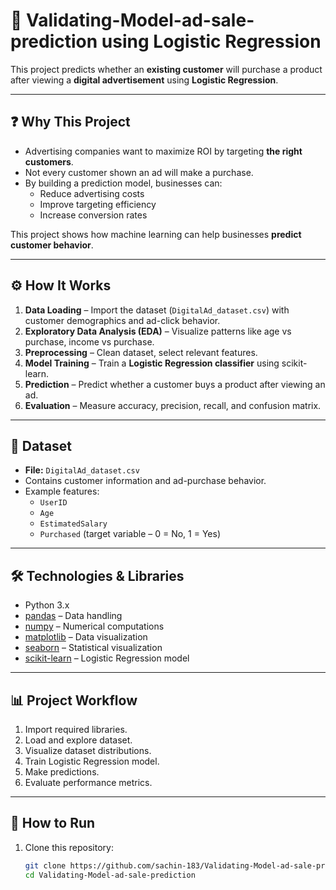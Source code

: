 # 📢 Validating-Model-ad-sale-prediction using Logistic Regression

This project predicts whether an **existing customer** will purchase a product after viewing a **digital advertisement** using **Logistic Regression**.

---

## ❓ Why This Project
- Advertising companies want to maximize ROI by targeting **the right customers**.  
- Not every customer shown an ad will make a purchase.  
- By building a prediction model, businesses can:  
  - Reduce advertising costs  
  - Improve targeting efficiency  
  - Increase conversion rates  

This project shows how machine learning can help businesses **predict customer behavior**.

---

## ⚙️ How It Works
1. **Data Loading** – Import the dataset (`DigitalAd_dataset.csv`) with customer demographics and ad-click behavior.  
2. **Exploratory Data Analysis (EDA)** – Visualize patterns like age vs purchase, income vs purchase.  
3. **Preprocessing** – Clean dataset, select relevant features.  
4. **Model Training** – Train a **Logistic Regression classifier** using scikit-learn.  
5. **Prediction** – Predict whether a customer buys a product after viewing an ad.  
6. **Evaluation** – Measure accuracy, precision, recall, and confusion matrix.  

---

## 📂 Dataset
- **File:** `DigitalAd_dataset.csv`  
- Contains customer information and ad-purchase behavior.  
- Example features:
  - `UserID`
  - `Age`
  - `EstimatedSalary`
  - `Purchased` (target variable – 0 = No, 1 = Yes)

---

## 🛠️ Technologies & Libraries
- Python 3.x  
- [pandas](https://pandas.pydata.org/) – Data handling  
- [numpy](https://numpy.org/) – Numerical computations  
- [matplotlib](https://matplotlib.org/) – Data visualization  
- [seaborn](https://seaborn.pydata.org/) – Statistical visualization  
- [scikit-learn](https://scikit-learn.org/stable/) – Logistic Regression model  

---

## 📊 Project Workflow
1. Import required libraries.  
2. Load and explore dataset.  
3. Visualize dataset distributions.  
4. Train Logistic Regression model.  
5. Make predictions.  
6. Evaluate performance metrics.  

---

## 🚀 How to Run
1. Clone this repository:
   ```bash
   git clone https://github.com/sachin-183/Validating-Model-ad-sale-prediction.git
   cd Validating-Model-ad-sale-prediction
